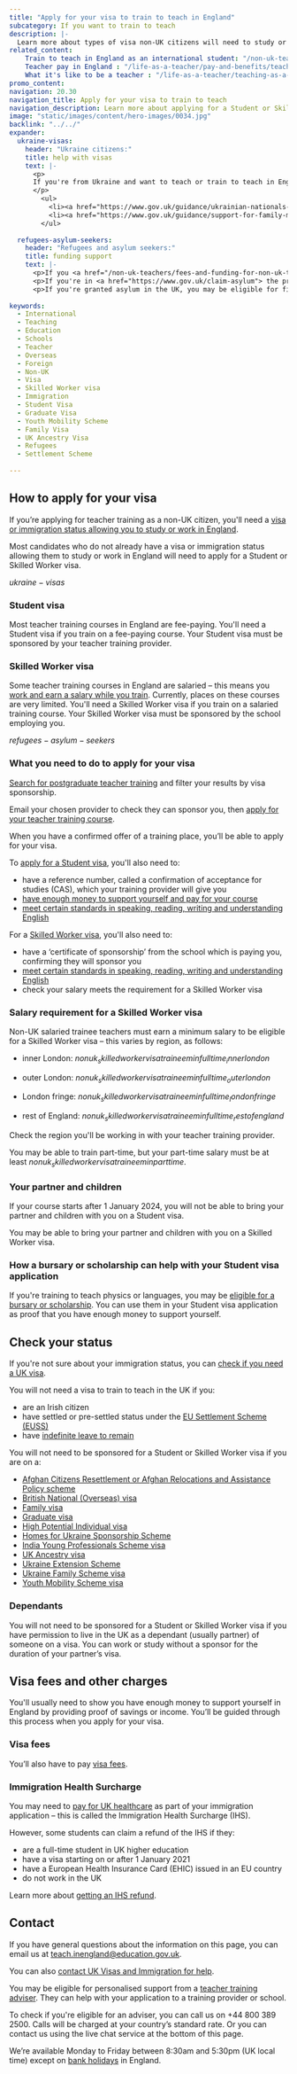 ```yaml
---
title: "Apply for your visa to train to teach in England"
subcategory: If you want to train to teach
description: |-
  Learn more about types of visa non-UK citizens will need to study or work in England, and how to apply.
related_content:
    Train to teach in England as an international student: "/non-uk-teachers/train-to-teach-in-england-as-an-international-student"
    Teacher pay in England : "/life-as-a-teacher/pay-and-benefits/teacher-pay"
    What it's like to be a teacher : "/life-as-a-teacher/teaching-as-a-career/what-its-like-to-be-a-teacher"
promo_content:
navigation: 20.30
navigation_title: Apply for your visa to train to teach
navigation_description: Learn more about applying for a Student or Skilled Worker visa to train to teach in England.
image: "static/images/content/hero-images/0034.jpg"
backlink: "../../"
expander:
  ukraine-visas:
    header: "Ukraine citizens:"
    title: help with visas
    text: |-
      <p>
      If you're from Ukraine and want to teach or train to teach in England, you can check visa support for:
      </p>
        <ul>
          <li><a href="https://www.gov.uk/guidance/ukrainian-nationals-in-the-uk-visa-support">Ukrainian nationals in the UK</a></li>
          <li><a href="https://www.gov.uk/guidance/support-for-family-members-of-british-nationals-in-ukraine-and-ukrainian-nationals-in-ukraine-and-the-uk">Ukrainian nationals outside of the UK</a></li>
        </ul>
        
  refugees-asylum-seekers:
    header: "Refugees and asylum seekers:"
    title: funding support
    text: |- 
      <p>If you <a href="/non-uk-teachers/fees-and-funding-for-non-uk-trainees">have refugee status you'll usually be eligible for financial support to help you train</a>.
      <p>If you're in <a href="https://www.gov.uk/claim-asylum"> the process of seeking asylum</a>, check your immigration bail conditions to see if you have permission to study on a teacher training course in England. Even if you have permission, you're unlikely to be eligible for financial support.</p>
      <p>If you're granted asylum in the UK, you may be eligible for financial support to train to teach.</p>
      
keywords:
  - International
  - Teaching
  - Education
  - Schools
  - Teacher
  - Overseas
  - Foreign
  - Non-UK
  - Visa
  - Skilled Worker visa
  - Immigration
  - Student Visa
  - Graduate Visa
  - Youth Mobility Scheme
  - Family Visa
  - UK Ancestry Visa
  - Refugees
  - Settlement Scheme
  
---
```


## How to apply for your visa

If you’re applying for teacher training as a non-UK citizen, you'll need a [visa or immigration status allowing you to study or work in England](#check-your-status). 

Most candidates who do not already have a visa or immigration status allowing them to study or work in England will need to apply for a Student or Skilled Worker visa.

$ukraine-visas$

### Student visa 

Most teacher training courses in England are fee-paying. You'll need a Student visa if you train on a fee-paying course. Your Student visa must be sponsored by your teacher training provider. 

### Skilled Worker visa 

Some teacher training courses in England are salaried – this means you [work and earn a salary while you train](/funding-and-support/salaried-teacher-training). Currently, places on these courses are very limited. You'll need a Skilled Worker visa if you train on a salaried training course. Your Skilled Worker visa must be sponsored by the school employing you.

$refugees-asylum-seekers$

### What you need to do to apply for your visa 

[Search for postgraduate teacher training](https://find-teacher-training-courses.service.gov.uk/) and filter your results by visa sponsorship. 

Email your chosen provider to check they can sponsor you, then [apply for your teacher training course](/how-to-apply-for-teacher-training). 

When you have a confirmed offer of a training place, you’ll be able to apply for your visa.  

To [apply for a Student visa](https://www.gov.uk/student-visa), you'll also need to: 

* have a reference number, called a confirmation of acceptance for studies (CAS), which your training provider will give you
* [have enough money to support yourself and pay for your course](https://www.gov.uk/student-visa/money)
* [meet certain standards in speaking, reading, writing and understanding English](https://www.gov.uk/student-visa/knowledge-of-english)

For a [Skilled Worker visa](https://www.gov.uk/skilled-worker-visa), you'll also need to: 

* have a ‘certificate of sponsorship’ from the school which is paying you, confirming they will sponsor you 
* [meet certain standards in speaking, reading, writing and understanding English](https://www.gov.uk/skilled-worker-visa/knowledge-of-english)
* check your salary meets the requirement for a Skilled Worker visa 

### Salary requirement for a Skilled Worker visa 

Non-UK salaried trainee teachers must earn a minimum salary to be eligible for a Skilled Worker visa – this varies by region, as follows: 

* inner London: $nonuk_skilledworkervisatraineeminfulltime_innerlondon$ 

* outer London: $nonuk_skilledworkervisatraineeminfulltime_outerlondon$ 

* London fringe: $nonuk_skilledworkervisatraineeminfulltime_londonfringe$ 

* rest of England: $nonuk_skilledworkervisatraineeminfulltime_restofengland$ 

Check the region you'll be working in with your teacher training provider. 

You may be able to train part-time, but your part-time salary must be at least $nonuk_skilledworkervisatraineeminparttime$.

### Your partner and children 

If your course starts after 1 January 2024, you will not be able to bring your partner and children with you on a Student visa. 

You may be able to bring your partner and children with you on a Skilled Worker visa. 

### How a bursary or scholarship can help with your Student visa application 

If you're training to teach physics or languages, you may be [eligible for a bursary or scholarship](/non-uk-teachers/fees-and-funding-for-non-uk-trainees?#bursaries-and-scholarships-for-non-uk-trainee-languages-and-physics-teachers). You can use them in your Student visa application as proof that you have enough money to support yourself. 

## Check your status

If you're not sure about your immigration status, you can [check if you need a UK visa](https://www.gov.uk/check-uk-visa).

You will not need a visa to train to teach in the UK if you:

* are an Irish citizen
* have settled or pre-settled status under the [EU Settlement Scheme (EUSS)](https://www.gov.uk/settled-status-eu-citizens-families)
* have [indefinite leave to remain](https://www.gov.uk/guidance/indefinite-leave-to-remain-in-the-uk) 

You will not need to be sponsored for a Student or Skilled Worker visa if you are on a: 

* [Afghan Citizens Resettlement or Afghan Relocations and Assistance Policy scheme](https://www.gov.uk/government/publications/afghanistan-resettlement-and-immigration-policy-statement/afghanistan-resettlement-and-immigration-policy-statement-accessible-version)
* [British National (Overseas) visa](https://www.gov.uk/british-national-overseas-bno-visa)  
* [Family visa](https://www.gov.uk/uk-family-visa)  
* [Graduate visa](https://www.gov.uk/graduate-visa)  
* [High Potential Individual visa](https://www.gov.uk/high-potential-individual-visa)  
* [Homes for Ukraine Sponsorship Scheme](https://www.gov.uk/guidance/apply-for-a-visa-under-the-ukraine-sponsorship-scheme)  
* [India Young Professionals Scheme visa](https://www.gov.uk/india-young-professionals-scheme-visa)  
* [UK Ancestry visa](https://www.gov.uk/ancestry-visa)  
* [Ukraine Extension Scheme](https://www.gov.uk/guidance/apply-to-stay-in-the-uk-under-the-ukraine-extension-scheme)  
* [Ukraine Family Scheme visa](https://www.gov.uk/guidance/apply-for-a-ukraine-family-scheme-visa)  
* [Youth Mobility Scheme visa](https://www.gov.uk/youth-mobility)  



### Dependants

You will not need to be sponsored for a Student or Skilled Worker visa if you have permission to live in the UK as a dependant (usually partner) of someone on a visa. You can work or study without a sponsor for the duration of your partner’s visa. 



## Visa fees and other charges

You'll usually need to show you have enough money to support yourself in England by providing proof of savings or income. You’ll be guided through this process when you apply for your visa.

### Visa fees

You’ll also have to pay [visa fees](https://www.gov.uk/visa-fees).

### Immigration Health Surcharge

You may need to [pay for UK healthcare](https://www.gov.uk/healthcare-immigration-application) as part of your immigration application – this is called the Immigration Health Surcharge (IHS).

However, some students can claim a refund of the IHS if they:

* are a full-time student in UK higher education
* have a visa starting on or after 1 January 2021
* have a European Health Insurance Card (EHIC) issued in an EU country
* do not work in the UK

Learn more about [getting an IHS refund](https://www.gov.uk/guidance/immigration-health-surcharge-for-eu-students-in-the-uk).

## Contact

If you have general questions about the information on this page, you can email us at teach.inengland@education.gov.uk.

You can also [contact UK Visas and Immigration for help](https://www.gov.uk/contact-ukvi-inside-outside-uk).

You may be eligible for personalised support from a [teacher training adviser](/teacher-training-advisers). They can help with your application to a training provider or school.

To check if you're eligible for an adviser, you can call us on +44 800 389 2500. Calls will be charged at your country’s standard rate. Or you can contact us using the live chat service at the bottom of this page.

We’re available Monday to Friday between 8:30am and 5:30pm (UK local time) except on [bank holidays](https://www.gov.uk/bank-holidays) in England.





 
